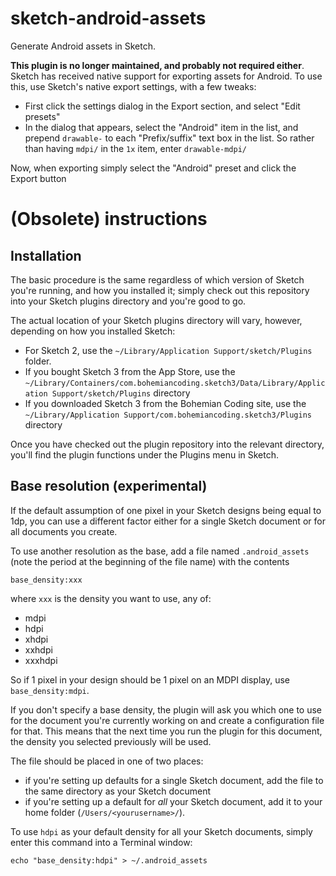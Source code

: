 # sketch-android-assets

Generate Android assets in Sketch.

**This plugin is no longer maintained, and probably not required
either**. Sketch has received native support for exporting assets for
Android. To use this, use Sketch's native export settings, with a few
tweaks:

* First click the settings dialog in the Export section, and select
  "Edit presets"
* In the dialog that appears, select the "Android" item in the list,
  and prepend `drawable-` to each "Prefix/suffix" text box in the
  list. So rather than having `mdpi/` in the `1x` item, enter
  `drawable-mdpi/`

Now, when exporting simply select the "Android" preset and click the
Export button


# (Obsolete) instructions

## Installation

The basic procedure is the same regardless of which version of Sketch
you're running, and how you installed it; simply check out this
repository into your Sketch plugins directory and you're good to go.

The actual location of your Sketch plugins directory will vary,
however, depending on how you installed Sketch:

* For Sketch 2, use the `~/Library/Application Support/sketch/Plugins`
  folder.
* If you bought Sketch 3 from the App Store, use the
  `~/Library/Containers/com.bohemiancoding.sketch3/Data/Library/Application Support/sketch/Plugins`
  directory
* If you downloaded Sketch 3 from the Bohemian Coding site, use the
  `~/Library/Application Support/com.bohemiancoding.sketch3/Plugins`
  directory

Once you have checked out the plugin repository into the relevant
directory, you'll find the plugin functions under the Plugins menu in Sketch.

## Base resolution (experimental)

If the default assumption of one pixel in your Sketch designs being
equal to 1dp, you can use a different factor either for a single
Sketch document or for all documents you create.

To use another resolution as the base, add a file named
`.android_assets` (note the period at the beginning of the file name)
with the contents

```
base_density:xxx
```

where `xxx` is the density you want to use, any of:

* mdpi
* hdpi
* xhdpi
* xxhdpi
* xxxhdpi

So if 1 pixel in your design should be 1 pixel on an MDPI display, use
`base_density:mdpi`.

If you don't specify a base density, the plugin will ask you which one
to use for the document you're currently working on and create a
configuration file for that. This means that the next time you run the
plugin for this document, the density you selected previously will be used.

The file should be placed in one of two places:

* if you're setting up defaults for a single Sketch document, add the
  file to the same directory as your Sketch document
* if you're setting up a default for *all* your Sketch document, add
  it to your home folder (`/Users/<yourusername>/`).

To use `hdpi` as your default density for all your Sketch documents,
simply enter this command into a Terminal window:

```shell
echo "base_density:hdpi" > ~/.android_assets
```
